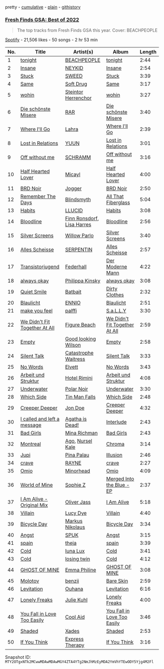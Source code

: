 pretty - [cumulative](/playlists/cumulative/37i9dQZF1DX2ddCYH6QIK5.md) - [plain](/playlists/plain/37i9dQZF1DX2ddCYH6QIK5) - [githistory](https://github.githistory.xyz/mackorone/spotify-playlist-archive/blob/main/playlists/plain/37i9dQZF1DX2ddCYH6QIK5)

### [Fresh Finds GSA: Best of 2022](https://open.spotify.com/playlist/37i9dQZF1DX2ddCYH6QIK5)

> The top tracks from Fresh Finds GSA this year\. Cover: BEACHPEOPLE

[Spotify](https://open.spotify.com/user/spotify) - 21,506 likes - 50 songs - 2 hr 53 min

| No. | Title | Artist(s) | Album | Length |
|---|---|---|---|---|
| 1 | [tonight](https://open.spotify.com/track/5ekn0rTXRpR5M99v64inDc) | [BEACHPEOPLE](https://open.spotify.com/artist/3OXpCq0ndnIgWu13LKBEba) | [tonight](https://open.spotify.com/album/4kGymfdDrK06vKDsmc30fQ) | 2:44 |
| 2 | [Insane](https://open.spotify.com/track/72xlMFeOe5VNKaiEEy7c8b) | [NEYKID](https://open.spotify.com/artist/5XPH2NynN62mIlISHiUnyA) | [Insane](https://open.spotify.com/album/7dJnfT48sFWh3S3svNaIkj) | 2:54 |
| 3 | [Stuck](https://open.spotify.com/track/3d2oVtfkR9fZGIejnA4fY8) | [SWEED](https://open.spotify.com/artist/1gM5MrKbRvvQuG1SShfkVG) | [Stuck](https://open.spotify.com/album/2DukMfm4xFv4wrG5OxnwmJ) | 3:39 |
| 4 | [Same](https://open.spotify.com/track/53sFjXxqjJKtEnx6zjGYZP) | [Soft Drug](https://open.spotify.com/artist/3T0049arm1wGNbtrzRnwHy) | [Same](https://open.spotify.com/album/5QCjxj0muKSrn493w25hjg) | 3:17 |
| 5 | [wohin](https://open.spotify.com/track/2sAp8fbeTgikm6dDVsEeiV) | [Steintor Herrenchor](https://open.spotify.com/artist/70OwN96zJa61uhBIPdKgFO) | [wohin](https://open.spotify.com/album/0AJTh9sd8Li8dtRgUXH4Zz) | 3:27 |
| 6 | [Die schönste Misere](https://open.spotify.com/track/4C7Ws7OAAfZq5dYZZ2W9aa) | [RAR](https://open.spotify.com/artist/0ms1soCPtzKiqFMK198lya) | [Die schönste Misere](https://open.spotify.com/album/4cYGjze1LpkmR0IzHVYYHu) | 3:40 |
| 7 | [Where I'll Go](https://open.spotify.com/track/5ytA0mlwW1qn8PEPXmGpHf) | [Lahra](https://open.spotify.com/artist/3VJmc3ZrfHTausmE3eTwYJ) | [Where I'll Go](https://open.spotify.com/album/2yvgRycak8Lndij578a9aB) | 2:39 |
| 8 | [Lost in Relations](https://open.spotify.com/track/5SFs9rhmjybV70WufW6luM) | [YUUN](https://open.spotify.com/artist/2RB9EdzynT4I1OTNdH4OCt) | [Lost in Relations](https://open.spotify.com/album/4uF6tiwaWzDZOwRWvyNA3U) | 3:01 |
| 9 | [Off without me](https://open.spotify.com/track/0668kxcEsGMJPUvSOdW8yI) | [SCHRAMM](https://open.spotify.com/artist/15eXysq80jazu6dKxed7BU) | [Off without me](https://open.spotify.com/album/7n6cKeIxNuSMaUUSezX0G5) | 3:16 |
| 10 | [Half Hearted Lover](https://open.spotify.com/track/3Ero6zpQQG6Je1pB4fe2l8) | [Micayl](https://open.spotify.com/artist/7FZQDkxBpXjb2M0phDknLQ) | [Half Hearted Lover](https://open.spotify.com/album/4lXdWRXPhL162ooAn0YycX) | 4:00 |
| 11 | [BRD Noir](https://open.spotify.com/track/2A1qh2dw3cBnwgnnCD2gaA) | [Jogger](https://open.spotify.com/artist/6WfovyqrOYzwSMQEqOjlo1) | [BRD Noir](https://open.spotify.com/album/7biALgvw81pi2c8N5mg3Y5) | 2:50 |
| 12 | [Remember The Days](https://open.spotify.com/track/6wnnpFx5fUQkAlZsxgy3G9) | [Blindsmyth](https://open.spotify.com/artist/316jj0bjhfXGHGBEraGy7P) | [All That Fiberglass](https://open.spotify.com/album/0HeoSD72gYVQcxTEvxu4lp) | 5:04 |
| 13 | [Habits](https://open.spotify.com/track/3zvh4AKwcckRRd45RaZ0mm) | [LLUCID](https://open.spotify.com/artist/5BqTGVZWyKbcvweUqJj3wg) | [Habits](https://open.spotify.com/album/736Pd4YTVRzCQvtSKP8AeR) | 3:08 |
| 14 | [Bloodline](https://open.spotify.com/track/66oq6cSoavupdXB3OWMtJr) | [Finn Ronsdorf](https://open.spotify.com/artist/1UU94JMdToojxI5Tpqw8Wa), [Lisa Harres](https://open.spotify.com/artist/0dBVqCUXslmhvVn5sU2Fxp) | [Bloodline](https://open.spotify.com/album/5qV6AeHYWMZ6Wr174Cl3LF) | 2:56 |
| 15 | [Silver Screens](https://open.spotify.com/track/6PaYceNoEhqsXRuPJx0B0n) | [Willow Parlo](https://open.spotify.com/artist/3n8bFcrOBNM63cpNDPnhHa) | [Silver Screens](https://open.spotify.com/album/28EgjcSozPVhh5L4WXYZpQ) | 3:40 |
| 16 | [Alles Scheisse](https://open.spotify.com/track/3H1zM1uFstYvyEy8l0bisr) | [SERPENTIN](https://open.spotify.com/artist/5OqZTCIS0UcVN7tPiUtGEF) | [Alles Scheisse](https://open.spotify.com/album/2WVwilXGM4HrUAfZVVAg6J) | 2:57 |
| 17 | [Transistorjugend](https://open.spotify.com/track/2KlcHaHJKeqkIQLkCtZOMB) | [Federhall](https://open.spotify.com/artist/0hxn2iug9XsuD4NUHTbXsR) | [Der Moderne Mann](https://open.spotify.com/album/216RuNnlLU8XXVRhVL4qmm) | 4:22 |
| 18 | [always okay](https://open.spotify.com/track/70sd0T6eTCowGMu9m1n0mz) | [Philippa Kinsky](https://open.spotify.com/artist/6Ef2HLmifsqFi0VtoeY7C0) | [always okay](https://open.spotify.com/album/33Ps1v8rCTYbZJE2vPk2zF) | 3:08 |
| 19 | [Quiet Smile](https://open.spotify.com/track/2IgaD7HVQSfTc6fr1n5ZJG) | [Batbait](https://open.spotify.com/artist/1PGFrlFMjm2RIi2ndQ0lHG) | [Dirty Clothes](https://open.spotify.com/album/7BCmlwVSZgE6FTXksH5SPA) | 2:32 |
| 20 | [Blaulicht](https://open.spotify.com/track/0UBTt2srOUKEB99xapqL2a) | [ENNIO](https://open.spotify.com/artist/6ztKrKekC3nb3nCBoy9HUt) | [Blaulicht](https://open.spotify.com/album/5sgkffs42339ZtTWCAbD5V) | 2:51 |
| 21 | [make you feel](https://open.spotify.com/track/51n6MZLNvAqkc30ifgcUba) | [palffi](https://open.spotify.com/artist/4htu2hjJJSAVQ8lRpZ07PC) | [S.a.L.L.Y](https://open.spotify.com/album/5tcOSsl0H3WARLw5Xjl85r) | 3:30 |
| 22 | [We Didn't Fit Together At All](https://open.spotify.com/track/6051tQ7EVkAuRshp4le6Tf) | [Figure Beach](https://open.spotify.com/artist/6qeOvYavIWBYGy0KBmyLoO) | [We Didn't Fit Together At All](https://open.spotify.com/album/5h0iJ7s2AySm2OuZdBirwV) | 2:59 |
| 23 | [Empty](https://open.spotify.com/track/2JL5ZXBTS9FbRH0aCyW83c) | [Good looking Wilson](https://open.spotify.com/artist/0SwVcddjYoQCmw7HDyw3iG) | [Empty](https://open.spotify.com/album/4l15frNzPVEn8KVxlrr8R8) | 2:58 |
| 24 | [Silent Talk](https://open.spotify.com/track/5I77RxtGq8bEvizYJkZM0N) | [Catastrophe Waitress](https://open.spotify.com/artist/6rZskrH9xTAkv5BwgKU4uJ) | [Silent Talk](https://open.spotify.com/album/56SDoKAALX5X1o5heS3RX3) | 3:33 |
| 25 | [No Words](https://open.spotify.com/track/1UUABfyFfzCzI0sEhIjiZq) | [Elvett](https://open.spotify.com/artist/4jTcePhvBRxrOONkmpm5WX) | [No Words](https://open.spotify.com/album/06JzNekeAzrc201LYPmBwW) | 3:43 |
| 26 | [Arbeit und Struktur](https://open.spotify.com/track/1xhxXNRDW0FjkCxPQPxVa3) | [Hotel Rimini](https://open.spotify.com/artist/7biB33wdoy2Kz0sKoGfj53) | [Arbeit und Struktur](https://open.spotify.com/album/3mQjdSK4HcsB61Vf7W0Slm) | 4:08 |
| 27 | [Underwater](https://open.spotify.com/track/3qtLQbYiB5qXIYQdbZxuDf) | [Polar Noir](https://open.spotify.com/artist/1tnj2WqyUP68kpkGorWVxO) | [Underwater](https://open.spotify.com/album/6TH72GNIkdULBcomH1VUf0) | 3:30 |
| 28 | [Which Side](https://open.spotify.com/track/0CxH6hLipepSF6eZvxoDDF) | [Tin Man Falls](https://open.spotify.com/artist/2VkHGX2gV6yui1gZPqBBpd) | [Which Side](https://open.spotify.com/album/0zvFDhgX4KkcSTIDC2zq32) | 2:48 |
| 29 | [Creeper Deeper](https://open.spotify.com/track/3Nx8BjUdk3hRUSxVpKU8xY) | [Jon Doe](https://open.spotify.com/artist/01VrPMFh7LXpXjf2Yie2xc) | [Creeper Deeper](https://open.spotify.com/album/3gjqmcGtJzRRM5Y6qlxKQG) | 4:32 |
| 30 | [I called and left a message](https://open.spotify.com/track/5myoBOTaycNR7S3FZY0ft0) | [Agatha is Dead!](https://open.spotify.com/artist/3t12sehooJP6lkLBy4h9R1) | [Interlude](https://open.spotify.com/album/1Ow9tcYdp9P0eeH6dXMem9) | 2:43 |
| 31 | [Bad Girls](https://open.spotify.com/track/5qCIiZNPywXtfgw4EQRDPd) | [Mina Richman](https://open.spotify.com/artist/0xEoOgwjjJQ9uDS8y1GtEC) | [Bad Girls](https://open.spotify.com/album/7DOmk3H3YwxhYKLDPa0GZ9) | 2:43 |
| 32 | [Montreal](https://open.spotify.com/track/5M3rBRjfTjGATwoKSJGmyn) | [Ago](https://open.spotify.com/artist/0Lz0C2OokCQS2li0lGD9PE), [Nursel Kale](https://open.spotify.com/artist/27RzGSICZKwAGSvCByitlN) | [Chroma](https://open.spotify.com/album/3wwdsrXrjN2cARxzhW5FMI) | 3:14 |
| 33 | [Jupi](https://open.spotify.com/track/5RKxOzTpM3IkfJifsDv0TM) | [Pina Palau](https://open.spotify.com/artist/6Ktx4W0UWEkRQKxhkIUFvP) | [Illusion](https://open.spotify.com/album/6tkbXaUeodtx2x4eNa9wu9) | 2:46 |
| 34 | [crave](https://open.spotify.com/track/0Ah7tw6kn6te3qIiGAOmY6) | [RAYNE](https://open.spotify.com/artist/7qDGLQOhaLJSLkGOpEo1Ld) | [crave](https://open.spotify.com/album/6G1OEjAtmAHNJLcsYHj6CI) | 2:27 |
| 35 | [Omio](https://open.spotify.com/track/0dXIJKxgcT1ljG7OSL8b5T) | [Minorhead](https://open.spotify.com/artist/2FDOvmtiAK4BuVglzeIZXB) | [Omio](https://open.spotify.com/album/3q7AqTZY8CWWjZgL2hkrcK) | 4:09 |
| 36 | [World of Mine](https://open.spotify.com/track/1JkdKPSdwGEcUhj6oOEc2z) | [Sophie Z](https://open.spotify.com/artist/5X8KkLBj2TuFtoPmxGxCzP) | [Merged Into the Blue \- EP](https://open.spotify.com/album/2aiXpXqThPFUptKrtKxvry) | 2:37 |
| 37 | [I Am Alive \- Original Mix](https://open.spotify.com/track/1CWItV1c3LYMxpbXQL9R22) | [Oliver Jass](https://open.spotify.com/artist/2ODPpeNxF16AvaVFhbo0sy) | [I Am Alive](https://open.spotify.com/album/4HAJI1EAOj8YfvxRweePXg) | 5:18 |
| 38 | [Villain](https://open.spotify.com/track/6QvUhzYIBiuRaMJbm120te) | [Lucy Dye](https://open.spotify.com/artist/43ExVtoWEweRa8s1SlFZUj) | [Villain](https://open.spotify.com/album/1PzmgB0ZiowDNC68xdEWRV) | 4:40 |
| 39 | [Bicycle Day](https://open.spotify.com/track/0wC6uIBKnc4vTwA3WMb9cN) | [Markus Nikolaus](https://open.spotify.com/artist/4ZjrEAWRBDsm5PRwCzKCds) | [Bicycle Day](https://open.spotify.com/album/0FR0jouBzwrB9Rbd2lGwcH) | 3:34 |
| 40 | [Angst](https://open.spotify.com/track/03Pl0rEvXTzriTn07lykLd) | [SPUK](https://open.spotify.com/artist/7KiwsnLFaUGLga5bmIu3kd) | [Angst](https://open.spotify.com/album/29F5AbwqtV1XnEd9ELoCnX) | 3:15 |
| 41 | [spain](https://open.spotify.com/track/0ZVuWqJtiM8BJdqyEEta01) | [theja](https://open.spotify.com/artist/38DT4VMpA3qK1UqZgUB9Ag) | [spain](https://open.spotify.com/album/3PaV5GaBkDJ4bDVk0xI328) | 3:39 |
| 42 | [Cold](https://open.spotify.com/track/6X4erYrbt5YC7m9XlTp2KT) | [Iuna Lux](https://open.spotify.com/artist/0HNLFWeKZoz8bI9ImJUdLX) | [Cold](https://open.spotify.com/album/6JqDwyZv90VIEHa0ROTpRw) | 3:41 |
| 43 | [Cold](https://open.spotify.com/track/2xomYlwMv6QNYmgrIxGYu7) | [losing twin](https://open.spotify.com/artist/2U8TGx3FbUFKHw2VvM3YYZ) | [Cold](https://open.spotify.com/album/1yWsQH57qeEhCnzQmwyszR) | 4:12 |
| 44 | [GHOST OF MINE](https://open.spotify.com/track/4YjXuOwa239TVlSqW21ncA) | [Emma Philine](https://open.spotify.com/artist/477ozpcN50zMF1LWHzRvXD) | [GHOST OF MINE](https://open.spotify.com/album/4tZ8kbRQs0QWTG7QUzKBCg) | 3:08 |
| 45 | [Molotov](https://open.spotify.com/track/4xZy0OVRbcFDfLiALTSzwo) | [benzii](https://open.spotify.com/artist/2v4qy7Tmy7AcIXZuUH4eJ1) | [Bare Skin](https://open.spotify.com/album/6coKAqe0yemBSTUMSt4cLO) | 2:59 |
| 46 | [Levitation](https://open.spotify.com/track/1UyuCWXxvSOe3mFvYNVIUT) | [Ouhana](https://open.spotify.com/artist/3tVHTq8WIDFyayynQFPKo1) | [Levitation](https://open.spotify.com/album/4kylgjMemfIkxrf7vEP5Gc) | 6:16 |
| 47 | [Lonely Freaks](https://open.spotify.com/track/7txNpEyDrGtHE8f3kcPocs) | [Julie Kuhl](https://open.spotify.com/artist/1JYbVE0e5PZAna9Wf6pp4X) | [Lonely Freaks](https://open.spotify.com/album/6wXVwlibGV8nsKLmBZLCme) | 4:00 |
| 48 | [You Fall in Love Too Easily](https://open.spotify.com/track/16dam6afpsO5q8NDwq1z6m) | [Cool Aid](https://open.spotify.com/artist/5eouF3YpHk4ZcPXd2FkaKc) | [You Fall in Love Too Easily](https://open.spotify.com/album/3aTkHvPi6c6C3TGeJ4ChOm) | 3:46 |
| 49 | [Shaded](https://open.spotify.com/track/2b3Oy0UcRS7sHaJfedEs5L) | [Xades](https://open.spotify.com/artist/2hrJX5VA0aLhBgRMrGAqHz) | [Shaded](https://open.spotify.com/album/4Zdv3BNkfH0lBNjlBmOvrY) | 2:53 |
| 50 | [If You Think](https://open.spotify.com/track/2uI5vxaOCdNejEy8SE5O7X) | [Express Therapy](https://open.spotify.com/artist/2eFcn9PqRQDCZBRPNNj0yb) | [If You Think](https://open.spotify.com/album/6CRnauPASqqDYnD0V16e4V) | 3:16 |

Snapshot ID: `MTY2OTgxNTk2MCwwMDAwMDAwMGY4ZTA4YTg2NmJhMzEyMDA2YmVhYTEwODY5Yjg4M2Fl`
